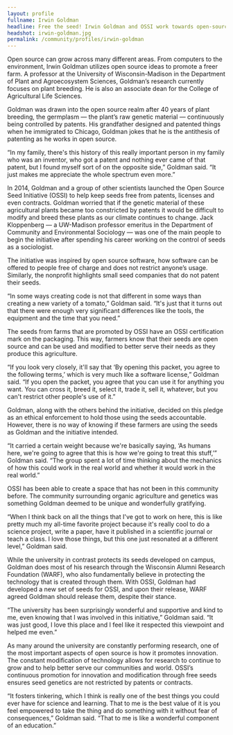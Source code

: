 ```yaml
---
layout: profile
fullname: Irwin Goldman
headline: Free the seed! Irwin Goldman and OSSI work towards open-source seeds
headshot: irwin-goldman.jpg
permalink: /community/profiles/irwin-goldman
--- 
```


Open source can grow across many different areas. From computers to the environment, Irwin Goldman utilizes open source ideas to promote a freer farm. A professor at the University of Wisconsin-Madison in the Department of Plant and Agroecosystem Sciences, Goldman’s research currently focuses on plant breeding. He is also an associate dean for the College of Agricultural Life Sciences. 

Goldman was drawn into the open source realm after 40 years of plant breeding, the germplasm — the plant’s raw genetic material — continuously being controlled by patents. His grandfather designed and patented things when he immigrated to Chicago, Goldman jokes that he is the antithesis of patenting as he works in open source.

“In my family, there's this history of this really important person in my family who was an inventor, who got a patent and nothing ever came of that patent, but I found myself sort of on the opposite side,” Goldman said. “It just makes me appreciate the whole spectrum even more.”

In 2014, Goldman and a group of other scientists launched the Open Source Seed Initiative (OSSI) to help keep seeds free from patents, licenses and even contracts. Goldman worried that if the genetic material of these agricultural plants became too constricted by patents it would be difficult to modify and breed these plants as our climate continues to change. Jack Kloppenberg — a UW-Madison professor emeritus in the Department of Community and Environmental Sociology — was one of the main people to begin the initiative after spending his career working on the control of seeds as a sociologist. 

The initiative was inspired by open source software, how software can be offered to people free of charge and does not restrict anyone’s usage. Similarly, the nonprofit highlights small seed companies that do not patent their seeds. 

“In some ways creating code is not that different in some ways than creating a new variety of a tomato,” Goldman said. “It's just that it turns out that there were enough very significant differences like the tools, the equipment and the time that you need.”

The seeds from farms that are promoted by OSSI have an OSSI certification mark on the packaging. This way, farmers know that their seeds are open source and can be used and modified to better serve their needs as they produce this agriculture. 

“If you look very closely, it'll say that ‘By opening this packet, you agree to the following terms,’ which is very much like a software license,” Goldman said. “If you open the packet, you agree that you can use it for anything you want. You can cross it, breed it, select it, trade it, sell it, whatever, but you can't restrict other people's use of it.”

Goldman, along with the others behind the initiative, decided on this pledge as an ethical enforcement to hold those using the seeds accountable. However, there is no way of knowing if these farmers are using the seeds as Goldman and the initiative intended. 

“It carried a certain weight because we're basically saying, ‘As humans here, we're going to agree that this is how we're going to treat this stuff,’” Goldman said. “The group spent a lot of time thinking about the mechanics of how this could work in the real world and whether it would work in the real world.”

OSSI has been able to create a space that has not been in this community before. The community surrounding organic agriculture and genetics was something Goldman deemed to be unique and wonderfully gratifying. 

“When I think back on all the things that I've got to work on here, this is like pretty much my all-time favorite project because it's really cool to do a science project, write a paper, have it published in a scientific journal or teach a class. I love those things, but this one just resonated at a different level,” Goldman said. 

While the university in contrast protects its seeds developed on campus, Goldman does most of his research through the Wisconsin Alumni Research Foundation (WARF), who also fundamentally believe in protecting the technology that is created through them. With OSSI, Goldman had developed a new set of seeds for OSSI, and upon their release, WARF agreed Goldman should release them, despite their stance. 

“The university has been surprisingly wonderful and supportive and kind to me, even knowing that I was involved in this initiative,” Goldman said. “It was just good, I love this place and I feel like it respected this viewpoint and  helped me even.”

As many around the university are constantly performing research, one of the most important aspects of open source is how it promotes innovation. The constant modification of technology allows for research to continue to grow and to help better serve our communities and world. OSSI’s continuous promotion for innovation and modification through free seeds ensures seed genetics are not restricted by patents or contracts. 

“It fosters tinkering, which I think is really one of the best things you could ever have for science and learning. That to me is the best value of it is you feel empowered to take the thing and do something with it without fear of consequences,” Goldman said. “That to me is like a wonderful component of an education.”